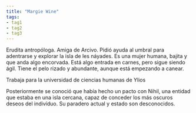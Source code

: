 ```yaml
---
title: "Margie Wine"
tags: 
- tag1
- tag2
- tag3
---
```


Erudita antropóloga. Amiga de Arcivo. Pidió ayuda al umbral para adentrarse y explorar la isla de les náyades. Es una mujer humana, bajita y que anda algo encorvada. Está algo entrada en carnes, pero sigue siendo ágil. Tiene el pelo rizado y abundante, aunque está empezando a canear.

Trabaja para la universidad de ciencias humanas de Ylios

Posteriormente se conoció que había hecho un pacto con Nihil, una entidad que estaba en una isla cercana, capaz de conceder los más oscuros deseos del indivíduo. Su paradero actual y estado son desconocidos.
